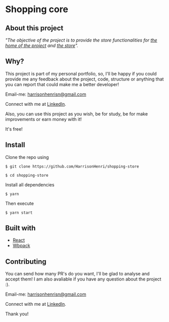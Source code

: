 # Shopping core

## About this project

_"The objective of the project is to provide the store functionalities for [the home of the project](https://github.com/HarrisonHenri/shopping-home) and [the store](https://github.com/HarrisonHenri/shopping-store)"._

## Why?

This project is part of my personal portfolio, so, I'll be happy if you could provide me any feedback about the project, code, structure or anything that you can report that could make me a better developer!

Email-me: harrisonhenrisn@gmail.com

Connect with me at [LinkedIn](https://linkedin.com/in/harrison-henri-dos-santos-nascimento).

Also, you can use this project as you wish, be for study, be for make improvements or earn money with it!

It's free!

## Install

Clone the repo using

```
$ git clone https://github.com/HarrisonHenri/shopping-store
```

```
$ cd shopping-store
```

Install all dependencies

```
$ yarn
```

Then execute

```
$ yarn start
```

## Built with

- [React](https://github.com/facebook/react)
- [Wbpack](https://webpack.js.org/)

## Contributing

You can send how many PR's do you want, I'll be glad to analyse and accept them! I am also avaliable if you have any question about the project :).

Email-me: harrisonhenrisn@gmail.com

Connect with me at [LinkedIn](https://linkedin.com/in/harrison-henri-dos-santos-nascimento-a6ba33112).

Thank you!